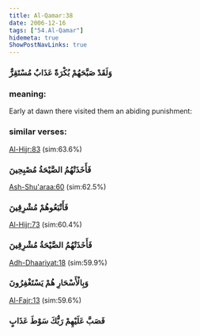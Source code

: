 ```yaml
---
title: Al-Qamar:38
date: 2006-12-16
tags: ["54.Al-Qamar"]
hidemeta: true 
ShowPostNavLinks: true 
---
```

### وَلَقَدْ صَبَّحَهُمْ بُكْرَةً عَذَابٌ مُسْتَقِرٌّ
### meaning: 
Early at dawn there visited them an abiding punishment:
### similar verses: 

[Al-Hijr:83](/15/83) (sim:63.6%)

### فَأَخَذَتْهُمُ الصَّيْحَةُ مُصْبِحِينَ

[Ash-Shu'araa:60](/26/60) (sim:62.5%)

### فَأَتْبَعُوهُمْ مُشْرِقِينَ

[Al-Hijr:73](/15/73) (sim:60.4%)

### فَأَخَذَتْهُمُ الصَّيْحَةُ مُشْرِقِينَ

[Adh-Dhaariyat:18](/51/18) (sim:59.9%)

### وَبِالْأَسْحَارِ هُمْ يَسْتَغْفِرُونَ

[Al-Fajr:13](/89/13) (sim:59.6%)

### فَصَبَّ عَلَيْهِمْ رَبُّكَ سَوْطَ عَذَابٍ
